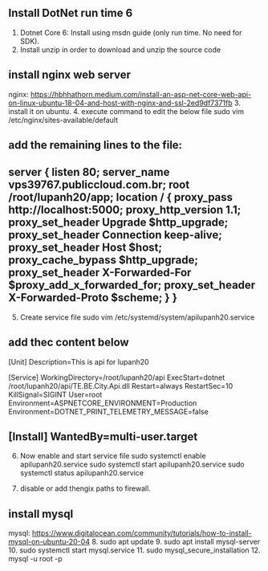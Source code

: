 ## Install DotNet run time 6
1. Dotnet Core 6: Install using msdn guide (only run time. No need for SDK).
2. Install unzip in order to download and unzip the source code

## install nginx web server
nginx: https://hbhhathorn.medium.com/install-an-asp-net-core-web-api-on-linux-ubuntu-18-04-and-host-with-nginx-and-ssl-2ed9df7371fb
3. install it on ubuntu.
4. execute command to edit the below file
sudo vim /etc/nginx/sites-available/default

add the remaining lines to the file:
---
server {
    listen        80;
    server_name   vps39767.publiccloud.com.br;
    root /root/lupanh20/app;
    location / {
        proxy_pass         http://localhost:5000;
        proxy_http_version 1.1;
        proxy_set_header   Upgrade $http_upgrade;
        proxy_set_header   Connection keep-alive;
        proxy_set_header   Host $host;
        proxy_cache_bypass $http_upgrade;
        proxy_set_header   X-Forwarded-For $proxy_add_x_forwarded_for;
        proxy_set_header   X-Forwarded-Proto $scheme;
    }
}
---
5. Create service file
sudo vim /etc/systemd/system/apilupanh20.service

add thec content below
---
[Unit]
Description=This is api for lupanh20

[Service]
WorkingDirectory=/root/lupanh20/api
ExecStart=dotnet /root/lupanh20/api/TE.BE.City.Api.dll
Restart=always
RestartSec=10
KillSignal=SIGINT
User=root
Environment=ASPNETCORE_ENVIRONMENT=Production
Environment=DOTNET_PRINT_TELEMETRY_MESSAGE=false

[Install]
WantedBy=multi-user.target
---
6. Now enable and start service file
sudo systemctl enable apilupanh20.service
sudo systemctl start apilupanh20.service
sudo systemctl status apilupanh20.service

7. disable or add thengix paths to firewall.

## install mysql
mysql: https://www.digitalocean.com/community/tutorials/how-to-install-mysql-on-ubuntu-20-04
8. sudo apt update
9. sudo apt install mysql-server
10. sudo systemctl start mysql.service
11. sudo mysql_secure_installation
12. mysql -u root -p
